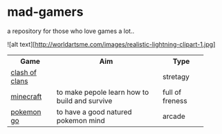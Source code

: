 
# mad-gamers
a repository for those who love games a lot..

![alt text][http://worldartsme.com/images/realistic-lightning-clipart-1.jpg]

<table style="width:90%">
<th>Game</th>
    <th>Aim</th> 
    <th>Type</th>
  </tr>
  <tr>
<td><a href="https://clashofclans.com/">clash of clans</a></td>
    <td></td> 
    <td>stretagy</td>
  </tr>
  <tr>
    <td><a href="https://minecraft.net/en/">minecraft</a></td>
    <td>to make pepole learn how to build and survive</td>
    <td>full of freness</td>
  </tr>
  <tr>
    <td><a href="http://www.pokemongo.com/en-au/pokemon/">pokemon go</a></td>
    <td>to have a good natured pokemon mind</td>
    <td>arcade</td>
  </tr>
</table>


